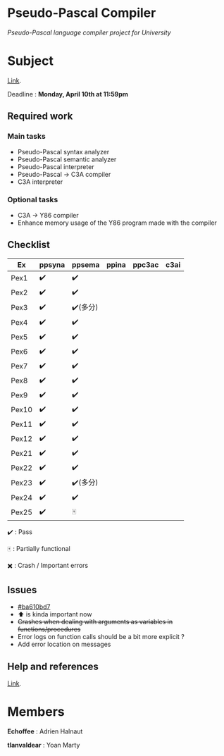 
# Pseudo-Pascal Compiler
*Pseudo-Pascal language compiler project for University*

# Subject
[Link](http://dept-info.labri.fr/ENSEIGNEMENT/compi/projet.pdf).

Deadline : **Monday, April 10th at 11:59pm**

## Required work

### Main tasks

- Pseudo-Pascal syntax analyzer
- Pseudo-Pascal semantic analyzer
- Pseudo-Pascal interpreter
- Pseudo-Pascal -> C3A compiler
- C3A interpreter

### Optional tasks

- C3A -> Y86 compiler
- Enhance memory usage of the Y86 program made with the compiler 

## Checklist
Ex 	  | ppsyna | ppsema	 | ppina | ppc3ac | c3ai |
------|--------|---------|-------|--------|------|
Pex1  | ✔️ 	  |	✔️		|		|		 |		|
Pex2  | ✔️ 	  |	✔️		|		|		 |		|
Pex3  | ✔️ 	  |	✔️(多分)|		|		 |		|
Pex4  | ✔️ 	  |	✔️		|		|		 |		|
Pex5  | ✔️ 	  |	✔️		|		|		 |		|
Pex6  | ✔️ 	  |	✔️		|		|		 |		|
Pex7  | ✔️ 	  |	✔️		|		|		 |		|
Pex8  | ✔️ 	  |	✔️		|		|		 |		|  
Pex9  | ✔️ 	  |	✔️		|		|		 |		|
Pex10 | ✔️	  |	✔️		|		|		 |		|
Pex11 | ✔️ 	  |	✔️		|		|		 |		|
Pex12 | ✔️	  |	✔️		|		|		 |		|
Pex21 | ✔️	  |	✔️		|		|		 |		|
Pex22 | ✔️	  |	✔️		|		|		 |		|
Pex23 | ✔️	  |	✔️(多分)|		|		 |		|
Pex24 | ✔️	  |	✔️		|		|		 |		|
Pex25 | ✔️	  |	🀄		|		|		 |		|

✔️ : Pass 

🀄 : Partially functional

✖️ : Crash / Important errors

## Issues
- [#ba610bd7](https://github.com/Echoffee/pp-compiler/commit/ba610bd799cef48539d7e537eecc1285ef51a5e2)
- ⬆️ is kinda important now
- ~~Crashes when dealing with arguments as variables in functions/procedures~~
- Error logs on function calls should be a bit more explicit ?
- Add error location on messages

## Help and references

[Link](http://dept-info.labri.fr/ENSEIGNEMENT/compi/).

# Members

**Echoffee** : Adrien Halnaut

**tlanvaldear** : Yoan Marty
